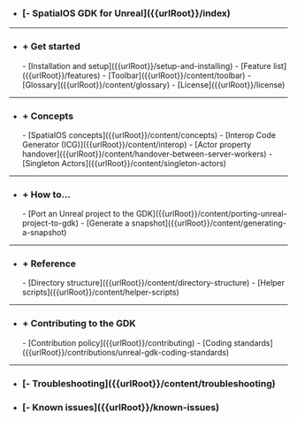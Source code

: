 - <h3>[- SpatialOS GDK for Unreal]({{urlRoot}}/index)</h3>

 ***
- <h3>+ Get started</h3>
    - [Installation and setup]({{urlRoot}}/setup-and-installing)
    - [Feature list]({{urlRoot}}/features)
    - [Toolbar]({{urlRoot}}/content/toolbar)
    - [Glossary]({{urlRoot}}/content/glossary)
    - [License]({{urlRoot}}/license)

 ***
- <h3>+ Concepts</h3>
    - [SpatialOS concepts]({{urlRoot}}/content/concepts)
    - [Interop Code Generator (ICG)]({{urlRoot}}/content/interop)
    - [Actor property handover]({{urlRoot}}/content/handover-between-server-workers)
    - [Singleton Actors]({{urlRoot}}/content/singleton-actors)

 ***
- <h3>+ How to...</h3>
    - [Port an Unreal project to the GDK]({{urlRoot}}/content/porting-unreal-project-to-gdk)
    - [Generate a snapshot]({{urlRoot}}/content/generating-a-snapshot)

 ***
- <h3>+ Reference</h3>
    - [Directory structure]({{urlRoot}}/content/directory-structure)
    - [Helper scripts]({{urlRoot}}/content/helper-scripts)

 ***
- <h3>+ Contributing to the GDK</h3>
    - [Contribution policy]({{urlRoot}}/contributing)
    - [Coding standards]({{urlRoot}}/contributions/unreal-gdk-coding-standards)

 ***
- <h3>[- Troubleshooting]({{urlRoot}}/content/troubleshooting)</h3>
- <h3>[- Known issues]({{urlRoot}}/known-issues)</h3>
